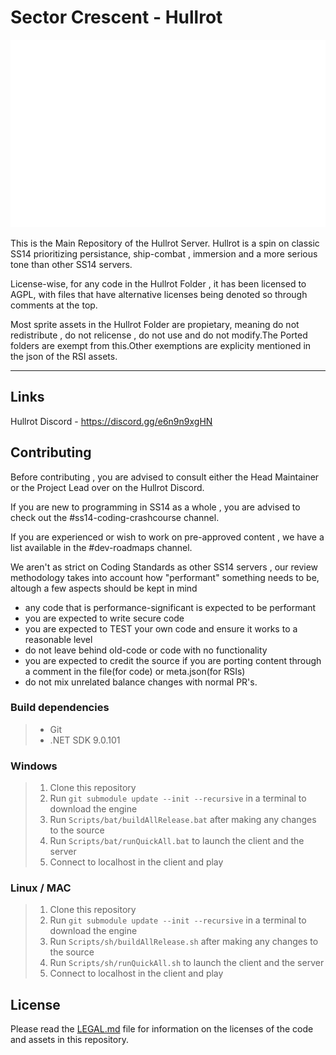 # Sector Crescent - Hullrot 

<p align="center"> <img alt="Sector Crescent" width="880" height="300" src="https://github.com/ilikeships/Sector-Crescent/blob/master/Resources/Textures/Logo/logo.png?raw=true" /></p>

This is the Main Repository of the Hullrot Server. Hullrot is a spin on classic SS14 prioritizing persistance, ship-combat , immersion and a more serious tone than other SS14 servers.

License-wise, for any code in the Hullrot Folder , it has been licensed to AGPL, with files that have alternative licenses being denoted so through comments at the top.

Most sprite assets in the Hullrot Folder are propietary, meaning do not redistribute , do not relicense , do not use and do not modify.The Ported folders are exempt from this.Other exemptions are explicity mentioned in the json of the RSI assets.

---

## Links
Hullrot Discord - https://discord.gg/e6n9n9xgHN
## Contributing
Before contributing , you are advised to consult either the Head Maintainer or the Project Lead over on the Hullrot Discord.

If you are new to programming in SS14 as a whole , you are advised to check out the #ss14-coding-crashcourse channel.

If you are experienced or wish to work on pre-approved content , we have a list available in the #dev-roadmaps channel.

We aren't as strict on Coding Standards as other SS14 servers , our review methodology takes into account how "performant" something needs to be, altough a few aspects should be kept in mind
- any code that is performance-significant is expected to be performant
- you are expected to write secure code
- you are expected to TEST your own code and ensure it works to a reasonable level
- do not leave behind old-code or code with no functionality
- you are expected to credit the source if you are porting content through a comment in the file(for code) or meta.json(for RSIs)
- do not mix unrelated balance changes with normal PR's.

### Build dependencies

> - Git
> - .NET SDK 9.0.101


### Windows

> 1. Clone this repository
> 2. Run `git submodule update --init --recursive` in a terminal to download the engine
> 3. Run `Scripts/bat/buildAllRelease.bat` after making any changes to the source
> 4. Run `Scripts/bat/runQuickAll.bat` to launch the client and the server
> 5. Connect to localhost in the client and play

### Linux / MAC

> 1. Clone this repository
> 2. Run `git submodule update --init --recursive` in a terminal to download the engine
> 3. Run `Scripts/sh/buildAllRelease.sh` after making any changes to the source
> 4. Run `Scripts/sh/runQuickAll.sh` to launch the client and the server
> 5. Connect to localhost in the client and play

## License

Please read the [LEGAL.md](./LEGAL.md) file for information on the licenses of the code and assets in this repository.
